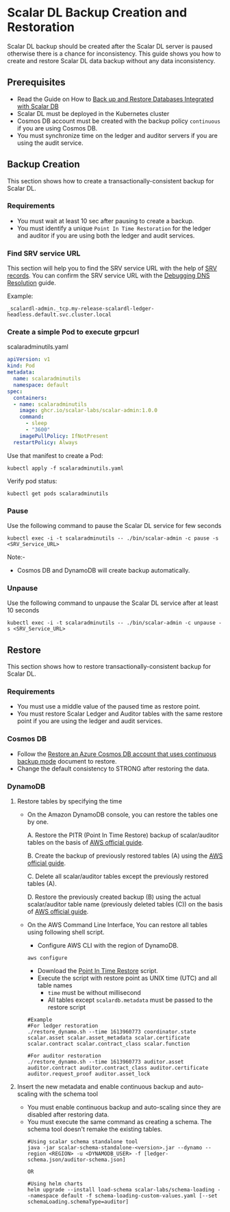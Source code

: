 # Scalar DL Backup Creation and Restoration

Scalar DL backup should be created after the Scalar DL server is paused otherwise there is a chance for inconsistency. 
This guide shows you how to create and restore Scalar DL data backup without any data inconsistency.

## Prerequisites

* Read the Guide on How to [Back up and Restore Databases Integrated with Scalar DB](https://github.com/scalar-labs/scalardb/blob/master/docs/backup-restore.md)
* Scalar DL must be deployed in the Kubernetes cluster
* Cosmos DB account must be created with the backup policy `continuous` if you are using Cosmos DB.
* You must synchronize time on the ledger and auditor servers if you are using the audit service.

## Backup Creation

This section shows how to create a transactionally-consistent backup for Scalar DL.

### Requirements

* You must wait at least 10 sec after pausing to create a backup.
* You must identify a unique `Point In Time Restoration` for the ledger and auditor if you are using both the ledger and audit services. 

### Find SRV service URL

This section will help you to find the SRV service URL with the help of [SRV records](https://kubernetes.io/docs/concepts/services-networking/dns-pod-service/#srv-records).
You can confirm the SRV service URL with the [Debugging DNS Resolution](https://kubernetes.io/docs/tasks/administer-cluster/dns-debugging-resolution/) guide.

Example: 
```
_scalardl-admin._tcp.my-release-scalardl-ledger-headless.default.svc.cluster.local
```

### Create a simple Pod to execute grpcurl

scalaradminutils.yaml

```yaml
apiVersion: v1
kind: Pod
metadata:
  name: scalaradminutils
  namespace: default
spec:
  containers:
  - name: scalaradminutils
    image: ghcr.io/scalar-labs/scalar-admin:1.0.0
    command:
      - sleep
      - "3600"
    imagePullPolicy: IfNotPresent
  restartPolicy: Always
```

Use that manifest to create a Pod:

```console
kubectl apply -f scalaradminutils.yaml
```

Verify pod status:

```console
kubectl get pods scalaradminutils
```

### Pause

Use the following command to pause the Scalar DL service for few seconds

```console
kubectl exec -i -t scalaradminutils -- ./bin/scalar-admin -c pause -s <SRV_Service_URL>
```
Note:-
* Cosmos DB and DynamoDB will create backup automatically.

### Unpause

Use the following command to unpause the Scalar DL service after at least 10 seconds

```console
kubectl exec -i -t scalaradminutils -- ./bin/scalar-admin -c unpause -s <SRV_Service_URL>
```

## Restore

This section shows how to restore transactionally-consistent backup for Scalar DL.

### Requirements

* You must use a middle value of the paused time as restore point.
* You must restore Scalar Ledger and Auditor tables with the same restore point if you are using the ledger and audit services.

### Cosmos DB

* Follow the [Restore an Azure Cosmos DB account that uses continuous backup mode](https://docs.microsoft.com/en-us/azure/cosmos-db/restore-account-continuous-backup#restore-account-portal) document to restore.
* Change the default consistency to STRONG after restoring the data.

### DynamoDB

1. Restore tables by specifying the time
    
    * On the Amazon DynamoDB console, you can restore the tables one by one. 
    
        A. Restore the PITR (Point In Time Restore) backup of scalar/auditor tables on the basis of [AWS official guide](https://docs.aws.amazon.com/amazondynamodb/latest/developerguide/PointInTimeRecovery.Tutorial.html#restoretabletopointintime_console).
        
        B. Create the backup of previously restored tables (A) using the [AWS official guide](https://docs.aws.amazon.com/amazondynamodb/latest/developerguide/Backup.Tutorial.html#backup_console).
        
        C. Delete all scalar/auditor tables except the previously restored tables (A).
        
        D. Restore the previously created backup (B) using the actual scalar/auditor table name (previously deleted tables (C)) on the basis of [AWS official guide](https://docs.aws.amazon.com/amazondynamodb/latest/developerguide/Restore.Tutorial.html#restoretable_console).
    
    * On the AWS Command Line Interface, You can restore all tables using following shell script.
        * Configure AWS CLI with the region of DynamoDB.
        ```console
        aws configure
        ```
        * Download the [Point In Time Restore](./script/restore_dynamo.sh) script.
        * Execute the script with restore point as UNIX time (UTC) and all table names
            * `time` must be without millisecond
            * All tables except `scalardb.metadata` must be passed to the restore script
        ```console
        #Example
        #For ledger restoration
        ./restore_dynamo.sh --time 1613960773 coordinator.state scalar.asset scalar.asset_metadata scalar.certificate scalar.contract scalar.contract_class scalar.function
        
        #For auditor restoration
        ./restore_dynamo.sh --time 1613960773 auditor.asset auditor.contract auditor.contract_class auditor.certificate auditor.request_proof auditor.asset_lock 
        ```
     
2. Insert the new metadata and enable continuous backup and auto-scaling with the schema tool
    * You must enable continuous backup and auto-scaling since they are disabled after restoring data.
    * You must execute the same command as creating a schema. The schema tool doesn't remake the existing tables.
         ```console
         #Using scalar schema standalone tool
         java -jar scalar-schema-standalone-<version>.jar --dynamo --region <REGION> -u <DYNAMODB_USER> -f [ledger-schema.json/auditor-schema.json]
         
         OR
         
         #Using helm charts
         helm upgrade --install load-schema scalar-labs/schema-loading --namespace default -f schema-loading-custom-values.yaml [--set schemaLoading.schemaType=auditor]
         ```